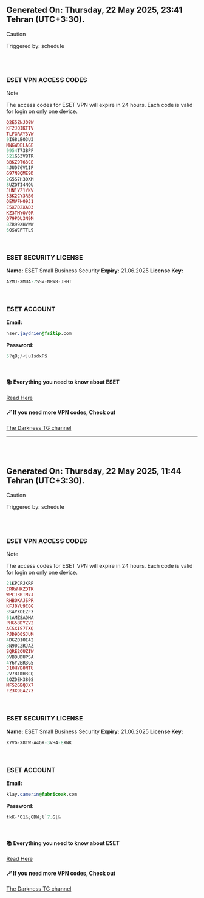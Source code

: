## Generated On: Thursday, 22 May 2025, 23:41 Tehran (UTC+3:30).

> [!CAUTION]
> Triggered by: schedule

<br><br>

### ESET VPN ACCESS CODES

> [!NOTE]
> The access codes for ESET VPN will expire in 24 hours.
> Each code is valid for login on only one device.

```ruby
Q2E5ZNJO8W
KF2JQIKTTV
TLFGRAY3VW
9IG8LBO3U3
MNGWDELAGE
9954T73BPF
521G53V8TR
BBKZ9T63CE
4JUD76V1IP
G97N8QME9D
2G5S7H30XM
8UZOTI4NQU
JUN1YZ1YKV
S3K2CY3RB0
OEMVFH09J1
E5X7D2XAD3
KZ3TMYOV0R
Q79PDU3N9M
8ZR99XHVWW
6OSWCPTTL9
```

<br>

### ESET SECURITY LICENSE

**Name:** ESET Small Business Security
**Expiry:** 21.06.2025
**License Key:**

```POV-Ray SDL
A2MJ-XMUA-7SSV-N8W8-JHHT
```

<br>

### ESET ACCOUNT

**Email:**

```CSS
hser.jaydrien@fsitip.com
```

**Password:**

```POV-Ray SDL
5?qB;/<]u1sdxF$
```

<br>

#### 📚 Everything you need to know about ESET

[Read Here](https://t.me/F_NiREvil/2113)

#### 🪄 If you need more VPN codes, Check out

[The Darkness TG channel](https://t.me/Eset_key_trial)

---

<br><br>

## Generated On: Thursday, 22 May 2025, 11:44 Tehran (UTC+3:30).

> [!CAUTION]
> Triggered by: schedule

<br><br>

### ESET VPN ACCESS CODES

> [!NOTE]
> The access codes for ESET VPN will expire in 24 hours.
> Each code is valid for login on only one device.

```ruby
21KPCPJKRP
CRRWHKZDTK
WPCJ3RTM7J
RHBOKAJSPR
KFJ0YU9C0G
3SAYXOEZF3
61AMZSADMA
PHG58DYZV2
ACSXIS7TXQ
PJD9D0SJUM
4DGZO1OI42
8N90C2RJAZ
SQRE2OUZIW
0VBDUDUPSA
4Y6Y2BR3G5
J1OHYB8NTU
2V7B1KH3CQ
1OZDEH380S
MFS2GBQJX7
FZ3X9EAZ73
```

<br>

### ESET SECURITY LICENSE

**Name:** ESET Small Business Security
**Expiry:** 21.06.2025
**License Key:**

```POV-Ray SDL
X7VG-X8TW-A4GX-3VH4-8XNK
```

<br>

### ESET ACCOUNT

**Email:**

```CSS
klay.camerin@fabricoak.com
```

**Password:**

```POV-Ray SDL
tkK-'O1&;GDW;l`7.G[&
```

<br>

#### 📚 Everything you need to know about ESET

[Read Here](https://t.me/F_NiREvil/2113)

#### 🪄 If you need more VPN codes, Check out

[The Darkness TG channel](https://t.me/Eset_key_trial)
